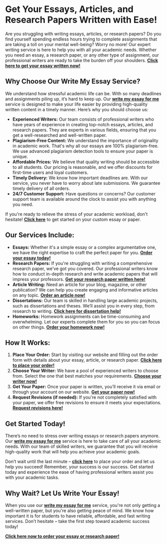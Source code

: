 <h1>Get Your Essays, Articles, and Research Papers Written with Ease!</h1>

<p>Are you struggling with writing essays, articles, or research papers? Do you find yourself spending endless hours trying to complete assignments that are taking a toll on your mental well-being? Worry no more! Our expert writing service is here to help you with all your academic needs. Whether you need an essay, a research paper, or any other type of assignment, our professional writers are ready to take the burden off your shoulders. <strong><a href="https://tinyurl.com/topessay?keyword=write+my+essay+for+me">Click here to get your essay written now!</a></strong></p>

<h2>Why Choose Our Write My Essay Service?</h2>

<p>We understand how stressful academic life can be. With so many deadlines and assignments piling up, it’s hard to keep up. Our <strong><a href="https://tinyurl.com/topessay?keyword=write+my+essay+for+me">write my essay for me</a></strong> service is designed to make your life easier by providing high-quality written content in a timely manner. Here’s why you should choose us:</p>

<ul>
    <li><strong>Experienced Writers:</strong> Our team consists of professional writers who have years of experience in creating top-notch essays, articles, and research papers. They are experts in various fields, ensuring that you get a well-researched and well-written paper.</li>
    <li><strong>Plagiarism-Free Content:</strong> We understand the importance of originality in academic work. That's why all our essays are 100% plagiarism-free. We use advanced plagiarism detection tools to ensure your paper is unique.</li>
    <li><strong>Affordable Prices:</strong> We believe that quality writing should be accessible to all students. Our pricing is reasonable, and we offer discounts for first-time users and loyal customers.</li>
    <li><strong>Timely Delivery:</strong> We know how important deadlines are. With our service, you never have to worry about late submissions. We guarantee timely delivery of all orders.</li>
    <li><strong>24/7 Customer Support:</strong> Have questions or concerns? Our customer support team is available around the clock to assist you with anything you need.</li>
</ul>

<p>If you're ready to relieve the stress of your academic workload, don't hesitate! <strong><a href="https://tinyurl.com/topessay?keyword=write+my+essay+for+me">Click here</a></strong> to get started on your custom essay or paper.</p>

<h2>Our Services Include:</h2>

<ul>
    <li><strong>Essays:</strong> Whether it's a simple essay or a complex argumentative one, we have the right expertise to craft the perfect paper for you. <strong><a href="https://tinyurl.com/topessay?keyword=write+my+essay+for+me">Order your essay today!</a></strong></li>
    <li><strong>Research Papers:</strong> If you're struggling with writing a comprehensive research paper, we've got you covered. Our professional writers know how to conduct in-depth research and write academic papers that will impress your professors. <strong><a href="https://tinyurl.com/topessay?keyword=write+my+essay+for+me">Get your research paper written here!</a></strong></li>
    <li><strong>Article Writing:</strong> Need an article for your blog, magazine, or other publication? We can help you create engaging and informative articles on any topic. <strong><a href="https://tinyurl.com/topessay?keyword=write+my+essay+for+me">Order an article now!</a></strong></li>
    <li><strong>Dissertations:</strong> Our team is skilled in handling large academic projects, such as dissertations and theses. We’ll assist you in every step, from research to writing. <strong><a href="https://tinyurl.com/topessay?keyword=write+my+essay+for+me">Click here for dissertation help!</a></strong></li>
    <li><strong>Homeworks:</strong> Homework assignments can be time-consuming and overwhelming. Let our experts complete them for you so you can focus on other things. <strong><a href="https://tinyurl.com/topessay?keyword=write+my+essay+for+me">Order your homework now!</a></strong></li>
</ul>

<h2>How It Works:</h2>

<ol>
    <li><strong>Place Your Order:</strong> Start by visiting our website and filling out the order form with details about your essay, article, or research paper. <strong><a href="https://tinyurl.com/topessay?keyword=write+my+essay+for+me">Click here to place your order!</a></strong></li>
    <li><strong>Choose Your Writer:</strong> We have a pool of experienced writers to choose from. Select the one that best matches your requirements. <strong><a href="https://tinyurl.com/topessay?keyword=write+my+essay+for+me">Choose your writer now!</a></strong></li>
    <li><strong>Get Your Paper:</strong> Once your paper is written, you’ll receive it via email or through your account on our website. <strong><a href="https://tinyurl.com/topessay?keyword=write+my+essay+for+me">Get your paper now!</a></strong></li>
    <li><strong>Request Revisions (if needed):</strong> If you're not completely satisfied with your paper, we offer free revisions to ensure it meets your expectations. <strong><a href="https://tinyurl.com/topessay?keyword=write+my+essay+for+me">Request revisions here!</a></strong></li>
</ol>

<h2>Get Started Today!</h2>

<p>There’s no need to stress over writing essays or research papers anymore. Our <strong><a href="https://tinyurl.com/topessay?keyword=write+my+essay+for+me">write my essay for me</a></strong> service is here to take care of all your academic needs. With our team of skilled writers, we guarantee that you will receive high-quality work that will help you achieve your academic goals.</p>

<p>Don’t wait until the last minute – <strong><a href="https://tinyurl.com/topessay?keyword=write+my+essay+for+me">click here</a></strong> to place your order and let us help you succeed! Remember, your success is our success. Get started today and experience the ease of having professional writers assist you with your academic tasks.</p>

<h2>Why Wait? Let Us Write Your Essay!</h2>

<p>When you use our <strong><a href="https://tinyurl.com/topessay?keyword=write+my+essay+for+me">write my essay for me</a></strong> service, you're not only getting a well-written paper, but you're also getting peace of mind. We know how important it is for students to have reliable, affordable, and fast writing services. Don’t hesitate – take the first step toward academic success today!</p>

<p><strong><a href="https://tinyurl.com/topessay?keyword=write+my+essay+for+me">Click here now to order your essay or research paper!</a></strong></p>
